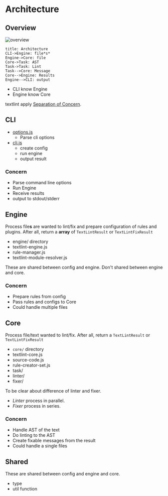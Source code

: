 # Architecture

## Overview

![overview](../docs/resources/architecture.png)

```
title: Architecture
CLI->Engine: file*s*
Engine->Core: file
Core->Task: AST
Task->Task: Lint
Task-->Core: Message
Core-->Engine: Results
Engine-->CLI: output
```

- CLI know Engine
- Engine know Core

textlint apply [Separation of Concern](http://weblogs.asp.net/arturtrosin/separation-of-concern-vs-single-responsibility-principle-soc-vs-srp "Separation of Concern").

## CLI

- [options.js](./options.js)
    - Parse cli options
- [cli.js](./cli.js)
    - create config
    - run engine
    - output result
    
### Concern

- Parse command line options
- Run Engine
- Receive results
- output to stdout/stderr
    
## Engine

Process file**s** are wanted to lint/fix and prepare configuration of rules and plugins.
After all, return a **array** of `TextLintResult` or `TextLintFixResult`

- engine/ directory
- textlint-engine.js
- rule-manager.js
- textlint-module-resolver.js

These are shared between config and engine.
Don't shared between engine and core.

### Concern

- Prepare rules from config
- Pass rules and configs to Core
- Could handle multiple files

## Core

Process file/text wanted to lint/fix.
After all, return a `TextLintResult` or `TextLintFixResult`


- `core/` directory
- textlint-core.js
- source-code.js
- rule-creator-set.js
- task/
- linter/
- fixer/

To be clear about difference of linter and fixer.

- *Linter* process in parallel.
- *Fixer* process in series.

### Concern

- Handle AST of the text
- Do linting to the AST
- Create fixable messages from the result
- Could handle a single files

## Shared

These are shared between config and engine and core.

- type
- util function
